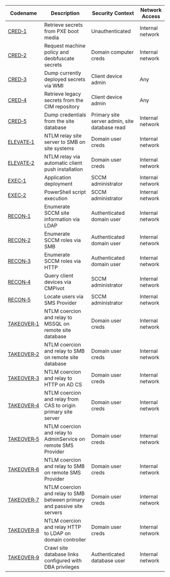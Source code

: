 | Codename | Description | Security Context | Network Access |
|----------|-------------|------------------|----------------|
| [CRED&#x2011;1](./CRED/CRED-1/cred-1_description.md) | Retrieve secrets from PXE boot media | Unauthenticated | Internal network |
| [CRED&#x2011;2](./CRED/CRED-2/cred-2_description.md) | Request machine policy and deobfuscate secrets | Domain computer creds | Internal network |
| [CRED&#x2011;3](./CRED/CRED-3/cred-3_description.md) | Dump currently deployed secrets via WMI | Client device admin | Any |
| [CRED&#x2011;4](./CRED/CRED-4/cred-4_description.md) | Retrieve legacy secrets from the CIM repository | Client device admin | Any |
| [CRED&#x2011;5](./CRED/CRED-5/cred-5_description.md) | Dump credentials from the site database | Primary site server admin, site database read | Internal network |
| [ELEVATE&#x2011;1](./ELEVATE/ELEVATE-1/ELEVATE-1_description.md) | NTLM relay site server to SMB on site systems | Domain user creds | Internal network |
| [ELEVATE&#x2011;2](./ELEVATE/ELEVATE-2/ELEVATE-2_description.md) | NTLM relay via automatic client push installation | Domain user creds | Internal network |
| [EXEC&#x2011;1](./EXEC/EXEC-1/exec-1_description.md) | Application deployment | SCCM administrator | Internal network |
| [EXEC&#x2011;2](./EXEC/EXEC-2/exec-2_description.md) | PowerShell script execution | SCCM administrator | Internal network |
| [RECON&#x2011;1](./RECON/RECON-1/recon-1_description.md) | Enumerate SCCM site information via LDAP | Authenticated domain user | Internal network |
| [RECON&#x2011;2](./RECON/RECON-2/recon-2_description.md) | Enumerate SCCM roles via SMB | Authenticated domain user | Internal network |
| [RECON&#x2011;3](./RECON/RECON-3/recon-3_description.md) | Enumerate SCCM roles via HTTP | Authenticated domain user | Internal network |
| [RECON&#x2011;4](./RECON/RECON-4/recon-4_description.md) | Query client devices via CMPivot | SCCM administrator | Internal network |
| [RECON&#x2011;5](./RECON/RECON-5/RECON-5_description.md) | Locate users via SMS Provider | SCCM administrator | Internal network |
| [TAKEOVER&#x2011;1](./TAKEOVER/TAKEOVER-1/takeover-1_description.md) | NTLM coercion and relay to MSSQL on remote site database | Domain user creds | Internal network |
| [TAKEOVER&#x2011;2](./TAKEOVER/TAKEOVER-2/takeover-2_description.md) | NTLM coercion and relay to SMB on remote site database | Domain user creds | Internal network |
| [TAKEOVER&#x2011;3](./TAKEOVER/TAKEOVER-3/takeover-3_description.md) | NTLM coercion and relay to HTTP on AD CS | Domain user creds | Internal network |
| [TAKEOVER&#x2011;4](./TAKEOVER/TAKEOVER-4/takeover-4_description.md) | NTLM coercion and relay from CAS to origin primary site server | Domain user creds | Internal network |
| [TAKEOVER&#x2011;5](./TAKEOVER/TAKEOVER-5/takeover-5_description.md) | NTLM coercion and relay to AdminService on remote SMS Provider | Domain user creds | Internal network |
| [TAKEOVER&#x2011;6](./TAKEOVER/TAKEOVER-6/takeover-6_description.md) | NTLM coercion and relay to SMB on remote SMS Provider | Domain user creds | Internal network |
| [TAKEOVER&#x2011;7](./TAKEOVER/TAKEOVER-7/takeover-7_description.md) | NTLM coercion and relay to SMB between primary and passive site servers | Domain user creds | Internal network |
| [TAKEOVER&#x2011;8](./TAKEOVER/TAKEOVER-8/takeover-8_description.md) | NTLM coercion and relay HTTP to LDAP on domain controller | Domain user creds | Internal network |
| [TAKEOVER&#x2011;9](./TAKEOVER/TAKEOVER-9/takeover-9_description.md) | Crawl site database links configured with DBA privileges | Authenticated database user | Internal network |